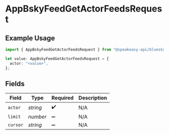 # AppBskyFeedGetActorFeedsRequest

## Example Usage

```typescript
import { AppBskyFeedGetActorFeedsRequest } from "@speakeasy-api/bluesky/models/operations";

let value: AppBskyFeedGetActorFeedsRequest = {
  actor: "<value>",
};
```

## Fields

| Field              | Type               | Required           | Description        |
| ------------------ | ------------------ | ------------------ | ------------------ |
| `actor`            | *string*           | :heavy_check_mark: | N/A                |
| `limit`            | *number*           | :heavy_minus_sign: | N/A                |
| `cursor`           | *string*           | :heavy_minus_sign: | N/A                |